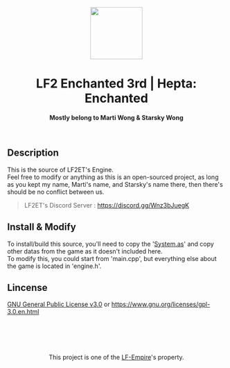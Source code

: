 <div align="center">
  <img src="icon.png" width="120"/>
  <h1>LF2 Enchanted 3rd | Hepta: Enchanted</h1>
  <p><strong>Mostly belong to Marti Wong & Starsky Wong</strong></p>
</div>
<br/>

## Description
  This is the source of LF2ET's Engine.                                                                  
  Feel free to modify or anything as this is an open-sourced project, as long as you kept my name, Marti's name, and Starsky's name there, then there's should be no conflict between us.

> LF2ET's Discord Server : https://discord.gg/Wnz3bJuegK

## Install & Modify
To install/build this source, you'll need to copy the '[System.as](https://github.com/Mesujin/LF2-Enchanted-3rd-AI-and-System/)' and copy other datas from the game as it doesn't included here. <br/>
To modify this, you could start from 'main.cpp', but everything else about the game is located in 'engine.h'.

## Lincense
[GNU General Public License v3.0](LICENSE) or https://www.gnu.org/licenses/gpl-3.0.en.html


<br/>
<br/>
<div align="center"><h1></h1>
This project is one of the <a href="https://lf-empire.de/">LF-Empire</a>'s property.
</div>
